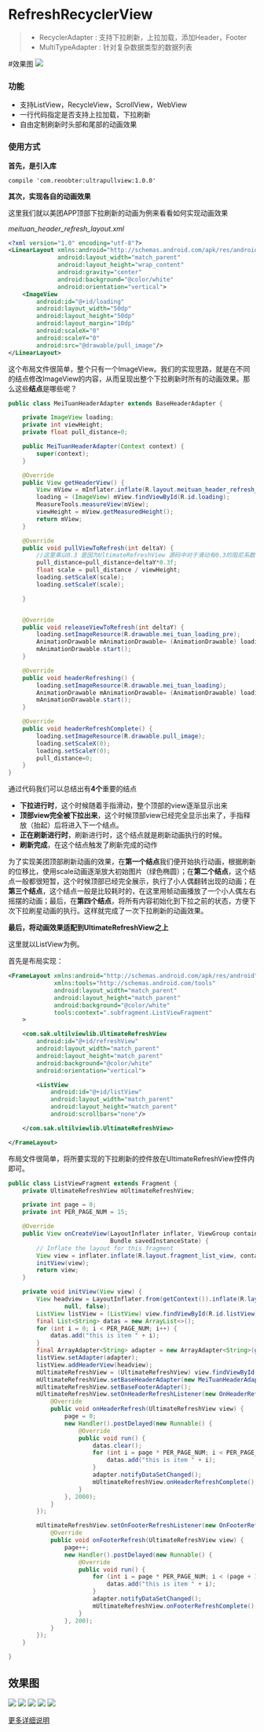 
# RefreshRecyclerView
> - RecyclerAdapter : 支持下拉刷新，上拉加载，添加Header，Footer
> - MultiTypeAdapter : 针对复杂数据类型的数据列表

#效果图
<img src="https://raw.githubusercontent.com/REBOOTERS/UltimateRefreshView/master/captures/listview_pull_down.gif"/>

### 功能

- 支持ListView，RecycleView，ScrollView，WebView 
- 一行代码指定是否支持上拉加载，下拉刷新
- 自由定制刷新时头部和尾部的动画效果

### 使用方式

**首先，是引入库**

```
compile 'com.reoobter:ultrapullview:1.0.0'
```

**其次，实现各自的动画效果**

这里我们就以美团APP顶部下拉刷新的动画为例来看看如何实现动画效果


*meituan_header_refresh_layout.xml*

```xml
<?xml version="1.0" encoding="utf-8"?>
<LinearLayout xmlns:android="http://schemas.android.com/apk/res/android"
              android:layout_width="match_parent"
              android:layout_height="wrap_content"
              android:gravity="center"
              android:background="@color/white"
              android:orientation="vertical">
    <ImageView
        android:id="@+id/loading"
        android:layout_width="50dp"
        android:layout_height="50dp"
        android:layout_margin="10dp"
        android:scaleX="0"
        android:scaleY="0"
        android:src="@drawable/pull_image"/>
</LinearLayout>
```

这个布局文件很简单，整个只有一个ImageView。我们的实现思路，就是在不同的结点修改ImageView的内容，从而呈现出整个下拉刷新时所有的动画效果。那么这些**结点**是哪些呢？

```java
public class MeiTuanHeaderAdapter extends BaseHeaderAdapter {

    private ImageView loading;
    private int viewHeight;
    private float pull_distance=0;

    public MeiTuanHeaderAdapter(Context context) {
        super(context);
    }

    @Override
    public View getHeaderView() {
        View mView = mInflater.inflate(R.layout.meituan_header_refresh_layout, null, false);
        loading = (ImageView) mView.findViewById(R.id.loading);
        MeasureTools.measureView(mView);
        viewHeight = mView.getMeasuredHeight();
        return mView;
    }

    @Override
    public void pullViewToRefresh(int deltaY) {
        //这里乘以0.3 是因为UltimateRefreshView 源码中对于滑动有0.3的阻尼系数，为了保持一致
        pull_distance=pull_distance+deltaY*0.3f;
        float scale = pull_distance / viewHeight;
        loading.setScaleX(scale);
        loading.setScaleY(scale);

    }


    @Override
    public void releaseViewToRefresh(int deltaY) {
        loading.setImageResource(R.drawable.mei_tuan_loading_pre);
        AnimationDrawable mAnimationDrawable= (AnimationDrawable) loading.getDrawable();
        mAnimationDrawable.start();
    }

    @Override
    public void headerRefreshing() {
        loading.setImageResource(R.drawable.mei_tuan_loading);
        AnimationDrawable mAnimationDrawable= (AnimationDrawable) loading.getDrawable();
        mAnimationDrawable.start();
    }

    @Override
    public void headerRefreshComplete() {
        loading.setImageResource(R.drawable.pull_image);
        loading.setScaleX(0);
        loading.setScaleY(0);
        pull_distance=0;
    }
}
```

通过代码我们可以总结出有**4个**重要的结点

- **下拉进行时**，这个时候随着手指滑动，整个顶部的view逐渐显示出来
- **顶部view完全被下拉出来**，这个时候顶部view已经完全显示出来了，手指释放（抬起）后将进入下一个结点。
- **正在刷新进行时**，刷新进行时，这个结点就是刷新动画执行的时候。
- **刷新完成**，在这个结点触发了刷新完成的动作


为了实现美团顶部刷新动画的效果，在**第一个结点**我们便开始执行动画，根据刷新的位移比，使用scale动画逐渐放大初始图片（绿色椭圆）；在**第二个结点**，这个结点一般都很短暂，这个时候顶部已经完全展示，执行了小人偶翻转出现的动画；在**第三个结点**，这个结点一般是比较耗时的，在这里用帧动画播放了一个小人偶左右摇摆的动画；最后，在**第四个结点**，将所有内容初始化到下拉之前的状态，方便下次下拉刷星动画的执行。这样就完成了一次下拉刷新的动画效果。


**最后，将动画效果适配到UltimateRefreshView之上**

这里就以ListView为例。

首先是布局实现：

```xml
<FrameLayout xmlns:android="http://schemas.android.com/apk/res/android"
             xmlns:tools="http://schemas.android.com/tools"
             android:layout_width="match_parent"
             android:layout_height="match_parent"
             android:background="@color/white"
             tools:context=".subfragment.ListViewFragment"
    >

    <com.sak.ultilviewlib.UltimateRefreshView
        android:id="@+id/refreshView"
        android:layout_width="match_parent"
        android:layout_height="match_parent"
        android:background="@color/white"
        android:orientation="vertical">

        <ListView
            android:id="@+id/listView"
            android:layout_width="match_parent"
            android:layout_height="match_parent"
            android:scrollbars="none"/>

    </com.sak.ultilviewlib.UltimateRefreshView>

</FrameLayout>
```

布局文件很简单，将所要实现的下拉刷新的控件放在UltimateRefreshView控件内即可。

```java
public class ListViewFragment extends Fragment {
    private UltimateRefreshView mUltimateRefreshView;

    private int page = 0;
    private int PER_PAGE_NUM = 15;

    @Override
    public View onCreateView(LayoutInflater inflater, ViewGroup container,
                             Bundle savedInstanceState) {
        // Inflate the layout for this fragment
        View view = inflater.inflate(R.layout.fragment_list_view, container, false);
        initView(view);
        return view;
    }

    private void initView(View view) {
        View headview = LayoutInflater.from(getContext()).inflate(R.layout.list_headview_layout,
                null, false);
        ListView listView = (ListView) view.findViewById(R.id.listView);
        final List<String> datas = new ArrayList<>();
        for (int i = 0; i < PER_PAGE_NUM; i++) {
            datas.add("this is item " + i);
        }
        final ArrayAdapter<String> adapter = new ArrayAdapter<String>(getContext(), android.R.layout.simple_list_item_1, datas);
        listView.setAdapter(adapter);
        listView.addHeaderView(headview);
        mUltimateRefreshView = (UltimateRefreshView) view.findViewById(R.id.refreshView);
        mUltimateRefreshView.setBaseHeaderAdapter(new MeiTuanHeaderAdapter(getContext()));
        mUltimateRefreshView.setBaseFooterAdapter();
        mUltimateRefreshView.setOnHeaderRefreshListener(new OnHeaderRefreshListener() {
            @Override
            public void onHeaderRefresh(UltimateRefreshView view) {
                page = 0;
                new Handler().postDelayed(new Runnable() {
                    @Override
                    public void run() {
                        datas.clear();
                        for (int i = page * PER_PAGE_NUM; i < PER_PAGE_NUM; i++) {
                            datas.add("this is item " + i);
                        }
                        adapter.notifyDataSetChanged();
                        mUltimateRefreshView.onHeaderRefreshComplete();
                    }
                }, 2000);
            }
        });

        mUltimateRefreshView.setOnFooterRefreshListener(new OnFooterRefreshListener() {
            @Override
            public void onFooterRefresh(UltimateRefreshView view) {
                page++;
                new Handler().postDelayed(new Runnable() {
                    @Override
                    public void run() {
                        for (int i = page * PER_PAGE_NUM; i < (page + 1) * PER_PAGE_NUM; i++) {
                            datas.add("this is item " + i);
                        }
                        adapter.notifyDataSetChanged();
                        mUltimateRefreshView.onFooterRefreshComplete();
                    }
                }, 200);
            }
        });
    }

}
```

## 效果图



<img src="https://raw.githubusercontent.com/REBOOTERS/UltimateRefreshView/master/captures/GIF.gif"/>

<img src="https://raw.githubusercontent.com/REBOOTERS/UltimateRefreshView/master/captures/webview_pull_downgif.gif"/>

<img src="https://raw.githubusercontent.com/REBOOTERS/UltimateRefreshView/master/captures/ddmsrec_clip.gif"/>

<img src="https://raw.githubusercontent.com/REBOOTERS/UltimateRefreshView/master/captures/normal.gif"/>

<img src="https://raw.githubusercontent.com/REBOOTERS/UltimateRefreshView/master/captures/pull_up.gif"/>


[更多详细说明](http://www.jianshu.com/p/4343492c01f7)
